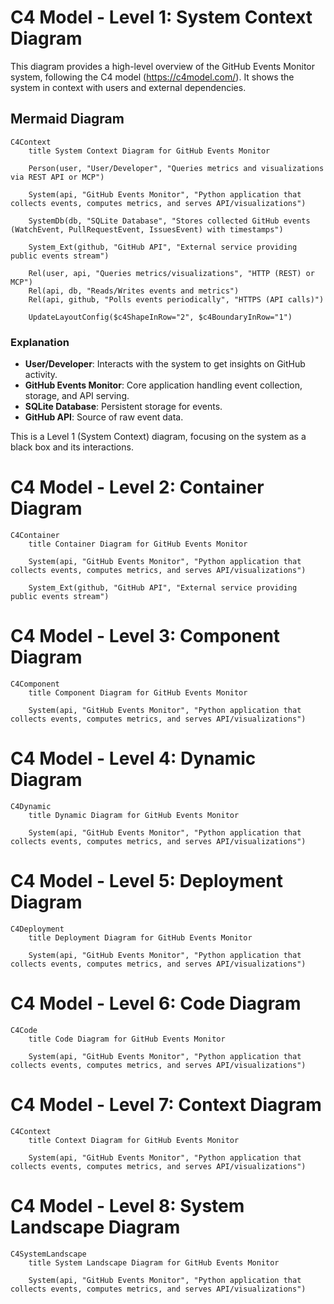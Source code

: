 # C4 Model - Level 1: System Context Diagram

This diagram provides a high-level overview of the GitHub Events Monitor system, following the C4 model (https://c4model.com/). It shows the system in context with users and external dependencies.

## Mermaid Diagram

```mermaid
C4Context
    title System Context Diagram for GitHub Events Monitor

    Person(user, "User/Developer", "Queries metrics and visualizations via REST API or MCP")

    System(api, "GitHub Events Monitor", "Python application that collects events, computes metrics, and serves API/visualizations")

    SystemDb(db, "SQLite Database", "Stores collected GitHub events (WatchEvent, PullRequestEvent, IssuesEvent) with timestamps")

    System_Ext(github, "GitHub API", "External service providing public events stream")

    Rel(user, api, "Queries metrics/visualizations", "HTTP (REST) or MCP")
    Rel(api, db, "Reads/Writes events and metrics")
    Rel(api, github, "Polls events periodically", "HTTPS (API calls)")

    UpdateLayoutConfig($c4ShapeInRow="2", $c4BoundaryInRow="1")
```

### Explanation
- **User/Developer**: Interacts with the system to get insights on GitHub activity.
- **GitHub Events Monitor**: Core application handling event collection, storage, and API serving.
- **SQLite Database**: Persistent storage for events.
- **GitHub API**: Source of raw event data.

This is a Level 1 (System Context) diagram, focusing on the system as a black box and its interactions.

# C4 Model - Level 2: Container Diagram

```mermaid
C4Container
    title Container Diagram for GitHub Events Monitor

    System(api, "GitHub Events Monitor", "Python application that collects events, computes metrics, and serves API/visualizations")

    System_Ext(github, "GitHub API", "External service providing public events stream")
```

# C4 Model - Level 3: Component Diagram

```mermaid
C4Component
    title Component Diagram for GitHub Events Monitor

    System(api, "GitHub Events Monitor", "Python application that collects events, computes metrics, and serves API/visualizations")
```

# C4 Model - Level 4: Dynamic Diagram

```mermaid
C4Dynamic
    title Dynamic Diagram for GitHub Events Monitor

    System(api, "GitHub Events Monitor", "Python application that collects events, computes metrics, and serves API/visualizations")
```


# C4 Model - Level 5: Deployment Diagram

```mermaid
C4Deployment
    title Deployment Diagram for GitHub Events Monitor

    System(api, "GitHub Events Monitor", "Python application that collects events, computes metrics, and serves API/visualizations")
```

# C4 Model - Level 6: Code Diagram

```mermaid
C4Code
    title Code Diagram for GitHub Events Monitor

    System(api, "GitHub Events Monitor", "Python application that collects events, computes metrics, and serves API/visualizations")
```


# C4 Model - Level 7: Context Diagram

```mermaid
C4Context
    title Context Diagram for GitHub Events Monitor

    System(api, "GitHub Events Monitor", "Python application that collects events, computes metrics, and serves API/visualizations")
```

# C4 Model - Level 8: System Landscape Diagram

```mermaid
C4SystemLandscape
    title System Landscape Diagram for GitHub Events Monitor

    System(api, "GitHub Events Monitor", "Python application that collects events, computes metrics, and serves API/visualizations")
```



